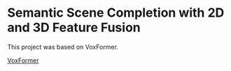 # Semantic Scene Completion with 2D and 3D Feature Fusion
This project was based on VoxFormer.

[VoxFormer](https://github.com/NVlabs/VoxFormer)

